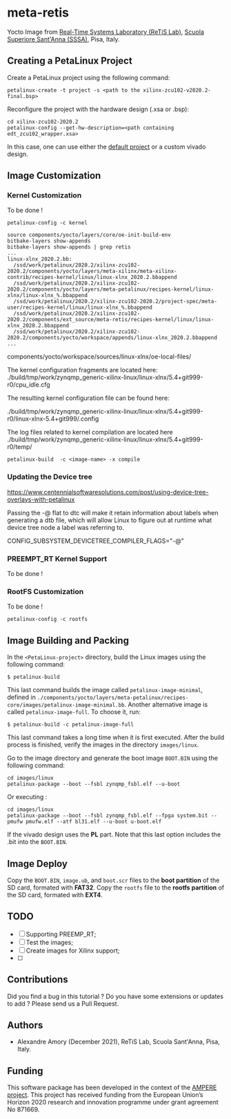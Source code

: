 # meta-retis

Yocto Image from [Real-Time Systems Laboratory (ReTiS Lab)](https://retis.santannapisa.it/), [Scuola Superiore Sant'Anna (SSSA)](https://www.santannapisa.it/), Pisa, Italy.

## Creating a PetaLinux Project

Create a PetaLinux project using the following command:
```
petalinux-create -t project -s <path to the xilinx-zcu102-v2020.2-final.bsp>
```
Reconfigure the project with the hardware design (.xsa or .bsp):
```
cd xilinx-zcu102-2020.2
petalinux-config --get-hw-description=<path containing edt_zcu102_wrapper.xsa>
```
In this case, one can use either the [default project](https://xilinx.github.io/Embedded-Design-Tutorials/docs/2020.2/docs/Introduction/ZynqMPSoC-EDT/3-system-configuration.html) or a custom vivado design. 


## Image Customization

### Kernel Customization

To be done !

```
petalinux-config -c kernel
```

```
source components/yocto/layers/core/oe-init-build-env 
bitbake-layers show-appends
bitbake-layers show-appends | grep retis
...
linux-xlnx_2020.2.bb:
  /ssd/work/petalinux/2020.2/xilinx-zcu102-2020.2/components/yocto/layers/meta-xilinx/meta-xilinx-contrib/recipes-kernel/linux/linux-xlnx_2020.2.bbappend
  /ssd/work/petalinux/2020.2/xilinx-zcu102-2020.2/components/yocto/layers/meta-petalinux/recipes-kernel/linux-xlnx/linux-xlnx_%.bbappend
  /ssd/work/petalinux/2020.2/xilinx-zcu102-2020.2/project-spec/meta-user/recipes-kernel/linux/linux-xlnx_%.bbappend
  /ssd/work/petalinux/2020.2/xilinx-zcu102-2020.2/components/ext_source/meta-retis/recipes-kernel/linux/linux-xlnx_2020.2.bbappend
  /ssd/work/petalinux/2020.2/xilinx-zcu102-2020.2/components/yocto/workspace/appends/linux-xlnx_2020.2.bbappend
...
```

components/yocto/workspace/sources/linux-xlnx/oe-local-files/

The kernel configuration fragments are located here:
./build/tmp/work/zynqmp_generic-xilinx-linux/linux-xlnx/5.4+git999-r0/cpu_idle.cfg

The resulting kernel configuration file can be found here:

./build/tmp/work/zynqmp_generic-xilinx-linux/linux-xlnx/5.4+git999-r0/linux-xlnx-5.4+git999/.config


The log files related to kernel compilation are located here
./build/tmp/work/zynqmp_generic-xilinx-linux/linux-xlnx/5.4+git999-r0/temp/

```
petalinux-build  -c <image-name> -x compile
```

### Updating the Device tree

https://www.centennialsoftwaresolutions.com/post/using-device-tree-overlays-with-petalinux

Passing the -@ flat to dtc will make it retain information about labels when generating a dtb file, which will allow Linux to figure out at runtime what device tree node a label was referring to.

CONFIG_SUBSYSTEM_DEVICETREE_COMPILER_FLAGS="-@" 

### PREEMPT_RT Kernel Support

To be done !

### RootFS Customization

To be done !

```
petalinux-config -c rootfs
```


## Image Building and Packing


In the `<PetaLinux-project>` directory, build the Linux images using the following command:
```
$ petalinux-build
```
This last command builds the image called `petalinux-image-minimal`, defined in `./components/yocto/layers/meta-petalinux/recipes-core/images/petalinux-image-minimal.bb`. Another alternative image is called `petalinux-image-full`. To choose it, run:

```
$ petalinux-build -c petalinux-image-full
```
This last command takes a long time when it is first executed. After the build process is finished, verify the images in the directory `images/linux`. 

Go to the image directory and generate the boot image `BOOT.BIN` using the following command:

```
cd images/linux
petalinux-package --boot --fsbl zynqmp_fsbl.elf --u-boot
```

Or executing :

```
cd images/linux
petalinux-package --boot --fsbl zynqmp_fsbl.elf --fpga system.bit --pmufw pmufw.elf --atf bl31.elf --u-boot u-boot.elf
```
If the vivado design uses the **PL** part. Note that this last option includes the .bit into the `BOOT.BIN`. 

## Image Deploy

Copy the `BOOT.BIN`, `image.ub`, and `boot.scr` files to the **boot partition** of the SD card, formated with **FAT32**. 
Copy the `rootfs` file to the **rootfs partition** of the SD card, formated with **EXT4**. 

## TODO

 - [ ] Supporting PREEMP_RT;
 - [ ] Test the images;
 - [ ] Create images for Xilinx support;
 - [ ] 

## Contributions

  Did you find a bug in this tutorial ? Do you have some extensions or updates to add ? Please send us a Pull Request.

## Authors

 - Alexandre Amory (December 2021), ReTiS Lab, Scuola Sant'Anna, Pisa, Italy.

## Funding
 
This software package has been developed in the context of the [AMPERE project](https://ampere-euproject.eu/). This project has received funding from the European Union’s Horizon 2020 research and innovation programme under grant agreement No 871669.
